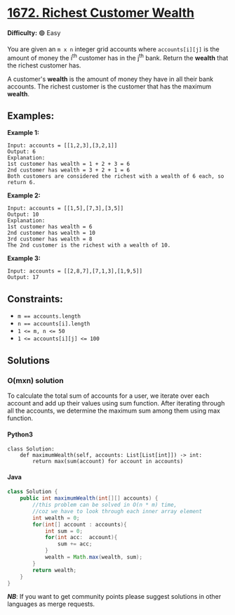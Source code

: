 # [1672. Richest Customer Wealth](https://leetcode.com/problems/richest-customer-wealth/)

**Difficulty:** :green_circle: Easy

You are given an `m x n` integer grid accounts where `accounts[i][j]` is the 
amount of money the i<sup>th</sup> customer has in the j<sup>th</sup> bank. 
Return the **wealth** that the richest customer has.

A customer's **wealth** is the amount of money they have in all their bank 
accounts. The richest customer is the customer that has the maximum **wealth**.

## Examples:

**Example 1:**

```text
Input: accounts = [[1,2,3],[3,2,1]]
Output: 6
Explanation:
1st customer has wealth = 1 + 2 + 3 = 6
2nd customer has wealth = 3 + 2 + 1 = 6
Both customers are considered the richest with a wealth of 6 each, so return 6.
```

**Example 2:**

```text
Input: accounts = [[1,5],[7,3],[3,5]]
Output: 10
Explanation: 
1st customer has wealth = 6
2nd customer has wealth = 10 
3rd customer has wealth = 8
The 2nd customer is the richest with a wealth of 10.
```

**Example 3:**

```text
Input: accounts = [[2,8,7],[7,1,3],[1,9,5]]
Output: 17
```

## Constraints:

- `m == accounts.length`
- `n == accounts[i].length`
- `1 <= m, n <= 50`
- `1 <= accounts[i][j] <= 100`

## Solutions

### O(mxn) solution

To calculate the total sum of accounts for a user, we iterate over each 
account and add up their values using sum function. After iterating through 
all the accounts, we determine the maximum sum among them using max function.

#### Python3

```python3
class Solution:
    def maximumWealth(self, accounts: List[List[int]]) -> int:
        return max(sum(account) for account in accounts) 
```

#### Java
```java
class Solution {
    public int maximumWealth(int[][] accounts) {
        //this problem can be solved in O(n * m) time, 
        //coz we have to look through each inner array element
        int wealth = 0;
        for(int[] account : accounts){
            int sum = 0;
            for(int acc:  account){
                sum += acc;
            }
            wealth = Math.max(wealth, sum);
        }
        return wealth;
    }
}
```

***NB***: If you want to get community points please suggest solutions in other languages as merge requests.
